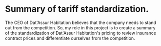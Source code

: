 # Summary of tariff standardization.
The CEO of Dat'Assur Habitation believes that the company needs to stand out from the competition.
So, my role in this project is to create a summary of the standardization of Dat'Assur Habitation's pricing to review insurance contract prices and differentiate ourselves from the competition.
